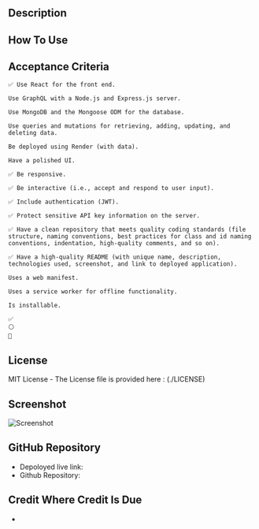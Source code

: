 # 

## Description

## How To Use

## Acceptance Criteria

```
✅ Use React for the front end.

Use GraphQL with a Node.js and Express.js server.

Use MongoDB and the Mongoose ODM for the database.

Use queries and mutations for retrieving, adding, updating, and deleting data.

Be deployed using Render (with data).

Have a polished UI.

✅ Be responsive.

✅ Be interactive (i.e., accept and respond to user input).

✅ Include authentication (JWT).

✅ Protect sensitive API key information on the server.

✅ Have a clean repository that meets quality coding standards (file structure, naming conventions, best practices for class and id naming conventions, indentation, high-quality comments, and so on).

✅ Have a high-quality README (with unique name, description, technologies used, screenshot, and link to deployed application).

Uses a web manifest.

Uses a service worker for offline functionality.

Is installable.

✅
⚪
🔘

```


## License

MIT License - The License file is provided here : (./LICENSE)

## Screenshot

![Screenshot](/assets/screenshot.png)

## GitHub Repository

- Depoloyed live link: 
- Github Repository: 

## Credit Where Credit Is Due

- 


